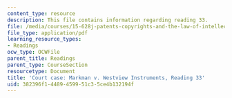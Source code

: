 ```yaml
---
content_type: resource
description: This file contains information regarding reading 33.
file: /media/courses/15-628j-patents-copyrights-and-the-law-of-intellectual-property-spring-2013/382396f14489459951c35ce4b132194f_MIT15_628JS13_read33.pdf
file_type: application/pdf
learning_resource_types:
- Readings
ocw_type: OCWFile
parent_title: Readings
parent_type: CourseSection
resourcetype: Document
title: 'Court case: Markman v. Westview Instruments, Reading 33'
uid: 382396f1-4489-4599-51c3-5ce4b132194f
---
```

